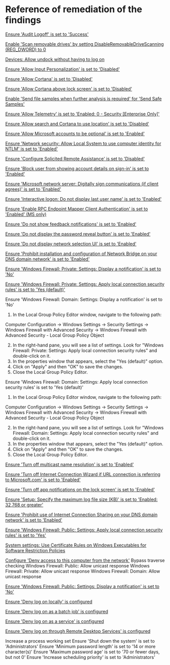 # Reference of remediation of the findings

[Ensure 'Audit Logoff' is set to 'Success'](https://www.tenable.com/audits/items/CIS_DC_SERVER_2016_Level_1_v1.3.0.audit:06f4cbc5b93fc59b2f2dc14ff10a5222)

[Enable 'Scan removable drives' by setting DisableRemovableDriveScanning (REG_DWORD) to 0](https://www.tenable.com/audits/items/CIS_DC_SERVER_2012_Level_1_v2.2.0.audit:df4d1650e8377a7af0759f40c0d848a2)

[Devices: Allow undock without having to log on](https://learn.microsoft.com/en-us/windows/security/threat-protection/security-policy-settings/devices-allow-undock-without-having-to-log-on)

[Ensure 'Allow Input Personalization' is set to 'Disabled'](https://github.com/ayohrling/local_security_policy/issues/45)

[Ensure 'Allow Cortana' is set to 'Disabled'](https://www.tenable.com/audits/items/CIS_MS_Windows_11_Enterprise_Level_1_Next_Generation_Windows_Security_v1.0.0.audit:d98b72335d81706e4e50e4a55a2a5f77)

[Ensure 'Allow Cortana above lock screen' is set to 'Disabled'](https://www.tenable.com/audits/items/CIS_MS_Windows_10_Enterprise_Level_1_Next_Generation_Windows_Security_v1.7.1.audit:2fb32663ea4cbaac35bc3a3c0694f068)

[Enable 'Send file samples when further analysis is required' for 'Send Safe Samples'](https://www.tenable.com/audits/items/MSCT_Windows_10_1909_1.0.0.audit:0dbab85b152585bab2a2f7a8468e0953)

[Ensure 'Allow Telemetry' is set to 'Enabled: 0 - Security [Enterprise Only]'](https://www.tenable.com/audits/items/CIS_DC_SERVER_2016_Level_1_v1.3.0.audit:ac5ab8e01b5fc023eb2576b03bc05919)

[Ensure 'Allow search and Cortana to use location' is set to 'Disabled'](https://www.tenable.com/audits/items/CIS_MS_Windows_11_Enterprise_Level_1_Next_Generation_Windows_Security_v1.0.0.audit:847d02682604492d0f585e8e2299352c)

[Ensure 'Allow Microsoft accounts to be optional' is set to 'Enabled'](https://www.tenable.com/audits/items/CIS_MS_Windows_11_Enterprise_Level_1_v1.0.0.audit:d90377d3bcf9d74f915f08bc33ea8a6f)

[Ensure 'Network security: Allow Local System to use computer identity for NTLM' is set to 'Enabled'](https://www.tenable.com/audits/items/CIS_MS_Windows_10_Enterprise_Level_1_Next_Generation_Windows_Security_v1.11.0.audit:d57c83fc46374721546e0af549a5bf08)

[Ensure 'Configure Solicited Remote Assistance' is set to 'Disabled'](https://www.tenable.com/audits/items/CIS_MS_Windows_7_v3.2.0_Level_1.audit:56155f2efdb13cc323317c623017af44)

[Ensure 'Block user from showing account details on sign-in' is set to 'Enabled'](https://www.tenable.com/audits/items/CIS_MS_Windows_10_Enterprise_Level_1_v1.9.1.audit:6f202e564eda40c8857449b1fc1ab617)

[Ensure 'Microsoft network server: Digitally sign communications (if client agrees)' is set to 'Enabled'](https://www.tenable.com/audits/items/CIS_MS_Windows_7_v3.2.0_Level_1.audit:b2274f7cb80c7bbc17b8f749e3f8822d)

[Ensure 'Interactive logon: Do not display last user name' is set to 'Enabled'](https://www.tenable.com/audits/items/CIS_MS_Windows_11_Enterprise_Level_1_Next_Generation_Windows_Security_v1.0.0.audit:6ae2b6378849e48ce2b7254c59d3ff22)

[Ensure 'Enable RPC Endpoint Mapper Client Authentication' is set to 'Enabled' (MS only)](https://www.tenable.com/audits/items/CIS_Microsoft_Windows_Server_2016_STIG_v1.1.0_L1_MS.audit:0f08c2bcc89cf26f03d14a0903b9d388)

[Ensure 'Do not show feedback notifications' is set to 'Enabled'](https://www.tenable.com/audits/items/CIS_MS_Windows_10_Enterprise_Level_1_v1.12.0.audit:b8c2e2254c3c8066a8de5e864598d601)

[Ensure 'Do not display the password reveal button' is set to 'Enabled'](https://www.tenable.com/audits/items/CIS_MS_Windows_10_Enterprise_Level_1_v1.9.1.audit:188a107591db9fd598a69e3caf873c71)

[Ensure 'Do not display network selection UI' is set to 'Enabled'](https://www.tenable.com/audits/items/CIS_MS_SERVER_2019_Level_1_v1.2.1.audit:44d163b9b4130054eb1ae5582b6b78b2)

[Ensure 'Prohibit installation and configuration of Network Bridge on your DNS domain network' is set to 'Enabled'](https://www.tenable.com/audits/items/CIS_MS_Windows_10_Enterprise_Level_1_v1.12.0.audit:6a22cb39c4f0b16d7919366c348b008d)

[Ensure 'Windows Firewall: Private: Settings: Display a notification' is set to 'No'](https://www.tenable.com/audits/items/CIS_MS_SERVER_2016_Level_1_v1.3.0.audit:e6d5077fd9035db53dcdf8dee85b1d2b)

[Ensure 'Windows Firewall: Private: Settings: Apply local connection security rules' is set to 'Yes (default)']()

Ensure 'Windows Firewall: Domain: Settings: Display a notification' is set to 'No'

1. In the Local Group Policy Editor window, navigate to the following path:

Computer Configuration -> Windows Settings -> Security Settings -> Windows Firewall with Advanced Security -> Windows Firewall with Advanced Security - Local Group Policy Object

2. In the right-hand pane, you will see a list of settings. Look for "Windows Firewall: Private: Settings: Apply local connection security rules" and double-click on it. <br>
3. In the properties window that appears, select the "Yes (default)" option. <br>
4. Click on "Apply" and then "OK" to save the changes. <br>
5. Close the Local Group Policy Editor. <br>

Ensure 'Windows Firewall: Domain: Settings: Apply local connection security rules' is set to 'Yes (default)'
1. In the Local Group Policy Editor window, navigate to the following path:

Computer Configuration -> Windows Settings -> Security Settings -> Windows Firewall with Advanced Security -> Windows Firewall with Advanced Security - Local Group Policy Object

2. In the right-hand pane, you will see a list of settings. Look for "Windows Firewall: Domain: Settings: Apply local connection security rules" and double-click on it. <br>
3. In the properties window that appears, select the "Yes (default)" option. <br>
4. Click on "Apply" and then "OK" to save the changes. <br>
5. Close the Local Group Policy Editor. <br>

[Ensure 'Turn off multicast name resolution' is set to 'Enabled']()

[Ensure 'Turn off Internet Connection Wizard if URL connection is referring to Microsoft.com' is set to 'Enabled']()

[Ensure 'Turn off app notifications on the lock screen' is set to 'Enabled']()

[Ensure 'Setup: Specify the maximum log file size (KB)' is set to 'Enabled: 32,768 or greater']()

[Ensure 'Prohibit use of Internet Connection Sharing on your DNS domain network' is set to 'Enabled']()

[Ensure 'Windows Firewall: Public: Settings: Apply local connection security rules' is set to 'Yes']()

[System settings: Use Certificate Rules on Windows Executables for Software Restriction Policies]()

[Configure 'Deny access to this computer from the network']()
Bypass traverse checking
Windows Firewall: Public: Allow unicast response
Windows Firewall: Private: Allow unicast response
Windows Firewall: Domain: Allow unicast response

[Ensure 'Windows Firewall: Public: Settings: Display a notification' is set to 'No']()

[Ensure 'Deny log on locally' is configured]()

[Ensure 'Deny log on as a batch job' is configured]()

[Ensure 'Deny log on as a service' is configured]()

[Ensure 'Deny log on through Remote Desktop Services' is configured]()

Increase a process working set
Ensure 'Shut down the system' is set to 'Administrators'
Ensure 'Minimum password length' is set to '14 or more character(s)'
Ensure 'Maximum password age' is set to '70 or fewer days, but not 0'
Ensure 'Increase scheduling priority' is set to 'Administrators'

